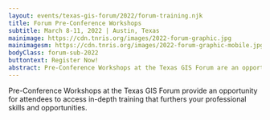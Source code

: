 ```yaml
---
layout: events/texas-gis-forum/2022/forum-training.njk
title: Forum Pre-Conference Workshops
subtitle: March 8-11, 2022 | Austin, Texas
mainimage: https://cdn.tnris.org/images/2022-forum-graphic.jpg
mainimagesm: https://cdn.tnris.org/images/2022-forum-graphic-mobile.jpg
bodyClass: forum-sub-2022
buttontext: Register Now!
abstract: Pre-Conference Workshops at the Texas GIS Forum are an opportunity for attendees to dive into in-depth training that furthers your professional skills and opportunities.
---
```


Pre-Conference Workshops at the Texas GIS Forum provide an opportunity for attendees to access in-depth training that furthers your professional skills and opportunities.
